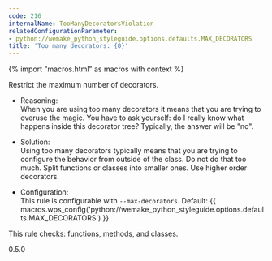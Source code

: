 ```yaml
---
code: 216
internalName: TooManyDecoratorsViolation
relatedConfigurationParameter:
- python://wemake_python_styleguide.options.defaults.MAX_DECORATORS
title: 'Too many decorators: {0}'
---
```


{% import "macros.html" as macros with context %}

Restrict the maximum number of decorators.

  - Reasoning:  
    When you are using too many decorators it means that you are trying
    to overuse the magic. You have to ask yourself: do I really know
    what happens inside this decorator tree? Typically, the answer will
    be "no".

  - Solution:  
    Using too many decorators typically means that you are trying to
    configure the behavior from outside of the class. Do not do that too
    much. Split functions or classes into smaller ones. Use higher order
    decorators.

  - Configuration:  
    This rule is configurable with `--max-decorators`. Default:
    {{ macros.wps_config('python://wemake_python_styleguide.options.defaults.MAX_DECORATORS') }}

This rule checks: functions, methods, and classes.

<div class="versionadded">

0.5.0

</div>